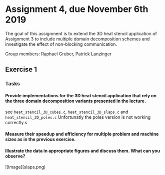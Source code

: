 # Assignment 4, due November 6th 2019

The goal of this assignment is to extend the 3D heat stencil application of Assignment 3 to include multiple domain decomposition schemes and investigate the effect of non-blocking communication.

Group members: Raphael Gruber, Patrick Lanzinger

## Exercise 1

### Tasks

#### Provide implementations for the 3D heat stencil application that rely on the three domain decomposition variants presented in the lecture.

see ``heat_stencil_3D_cubes.c``, ``heat_stencil_3D_slaps.c`` and ``heat_stencil_3D_poles.c``
Unfortunatly the poles version is not working correctly.s

#### Measure their speedup and efficiency for multiple problem and machine sizes as in the previous exercise.
#### Illustrate the data in appropriate figures and discuss them. What can you observe?

![Image][slaps.png) 

